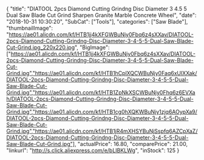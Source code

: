 {
	"title": "DIATOOL 2pcs Diamond Cutting Grindng Disc Diameter 3  4.5  5  Dual Saw Blade Cut Grind Sharpen Granite Marble Concrete Wheel",
	"date": "2018-10-31 10:30:20",
	"SubCat": ["Tools"],
	"categories": ["Saw Blade"],
	"thumbnailImage": "https://ae01.alicdn.com/kf/HTB1jj4kXFGWBuNjy0Fbq6z4sXXav/DIATOOL-2pcs-Diamond-Cutting-Grindng-Disc-Diameter-3-4-5-5-Dual-Saw-Blade-Cut-Grind.jpg_220x220.jpg",
	"BigImage": ["https://ae01.alicdn.com/kf/HTB1jj4kXFGWBuNjy0Fbq6z4sXXav/DIATOOL-2pcs-Diamond-Cutting-Grindng-Disc-Diameter-3-4-5-5-Dual-Saw-Blade-Cut-Grind.jpg","https://ae01.alicdn.com/kf/HTB1hCplXQCWBuNjy0Faq6xUlXXak/DIATOOL-2pcs-Diamond-Cutting-Grindng-Disc-Diameter-3-4-5-5-Dual-Saw-Blade-Cut-Grind.jpg","https://ae01.alicdn.com/kf/HTB1ZpNkXSCWBuNjy0Fhq6z6EVXah/DIATOOL-2pcs-Diamond-Cutting-Grindng-Disc-Diameter-3-4-5-5-Dual-Saw-Blade-Cut-Grind.jpg","https://ae01.alicdn.com/kf/HTB1cg0hXQKWBuNjy1zjq6AOypXa9/DIATOOL-2pcs-Diamond-Cutting-Grindng-Disc-Diameter-3-4-5-5-Dual-Saw-Blade-Cut-Grind.jpg","https://ae01.alicdn.com/kf/HTB1jR4mXHSYBuNjSspfq6AZCpXaZ/DIATOOL-2pcs-Diamond-Cutting-Grindng-Disc-Diameter-3-4-5-5-Dual-Saw-Blade-Cut-Grind.jpg"],
	"actualPrice": 16.80,
	"comparePrice": 21.00,
	"linkurl": "http://s.click.aliexpress.com/e/bLIBKLWg",
	"inStock": 125
}
